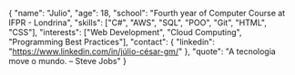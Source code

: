 {
  "name": "Julio",
  "age": 18,
  "school": "Fourth year of Computer Course at IFPR - Londrina",
  "skills": ["C#", "AWS", "SQL", "POO", "Git", "HTML", "CSS"],
  "interests": ["Web Development", "Cloud Computing", "Programming Best Practices"],
  "contact": {
    "linkedin": "https://www.linkedin.com/in/júlio-césar-gm/"
  },
  "quote": "A tecnologia move o mundo. – Steve Jobs"
}
